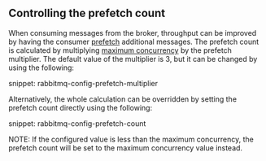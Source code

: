 ## Controlling the prefetch count

When consuming messages from the broker, throughput can be improved by having the consumer [prefetch](https://www.rabbitmq.com/consumer-prefetch.html) additional messages.
The prefetch count is calculated by multiplying [maximum concurrency](/nservicebus/operations/tuning.md#tuning-concurrency) by the prefetch multiplier. The default value of the multiplier is 3, but it can be changed by using the following:

snippet: rabbitmq-config-prefetch-multiplier

Alternatively, the whole calculation can be overridden by setting the prefetch count directly using the following:

snippet: rabbitmq-config-prefetch-count

NOTE: If the configured value is less than the maximum concurrency, the prefetch count will be set to the maximum concurrency value instead.
